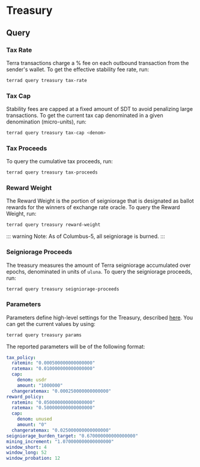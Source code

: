 # Treasury

## Query

### Tax Rate

Terra transactions charge a % fee on each outbound transaction from the sender's wallet. To get the effective stability fee rate, run:

```bash
terrad query treasury tax-rate
```

### Tax Cap

Stability fees are capped at a fixed amount of SDT to avoid penalizing large transactions. To get the current tax cap denominated in a given denomination (micro-units), run:

```bash
terrad query treasury tax-cap <denom>
```

### Tax Proceeds

To query the cumulative tax proceeds, run:

```bash
terrad query treasury tax-proceeds
```

### Reward Weight

The Reward Weight is the portion of seigniorage that is designated as ballot rewards for the winners of exchange rate oracle. To query the Reward Weight, run:

```bash
terrad query treasury reward-weight
```

::: warning Note:
As of Columbus-5, all seigniorage is burned.
:::

### Seigniorage Proceeds

The treasury measures the amount of Terra seigniorage accumulated over epochs, denominated in units of `uluna`. To query the seigniorage proceeds, run:

```bash
terrad query treasury seigniorage-proceeds
```

### Parameters

Parameters define high-level settings for the Treasury, described [here](../dev/spec-treasury.md#parameters). You can get the current values by using:

```bash
terrad query treasury params
```

The reported parameters will be of the following format:

```yaml
tax_policy:
  ratemin: "0.000500000000000000"
  ratemax: "0.010000000000000000"
  cap:
    denom: usdr
    amount: "1000000"
  changeratemax: "0.000250000000000000"
reward_policy:
  ratemin: "0.050000000000000000"
  ratemax: "0.500000000000000000"
  cap:
    denom: unused
    amount: "0"
  changeratemax: "0.025000000000000000"
seigniorage_burden_target: "0.670000000000000000"
mining_increment: "1.070000000000000000"
window_short: 4
window_long: 52
window_probation: 12
```
